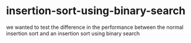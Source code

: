 # insertion-sort-using-binary-search
we wanted to test the difference in the performance between the normal insertion sort and an insertion sort using binary search
